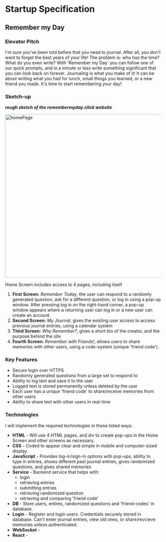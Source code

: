 # Startup Specification
## Remember my Day

### Elevator Pitch

I'm sure you've been told before that you need to journal. After all, you don't want to forget the best years of your life! The problem is: who has the time? What do you even write? With 'Remember my Day' you can follow one of our quick prompts, and in a minute or less write something significant that you can look back on forever. Journaling is what you make of it! It can be about writing what you had for lunch, small things you learned, or a new friend you made. It's time to start remembering your day! 

### Sketch-up

***rough sketch of the remembermyday.click website***

<img width="528" alt="homePage" src="https://github.com/ambjarvi/cs260/assets/65629654/a842d5c2-f3b7-4578-9572-da7fb817d833">

Home Screen includes access to 4 pages, including itself

1. **First Screen:** *Remember Today*, the user can respond to a randomly generated question, ask for a different question, or log in using a pop-up window. After pressing log in on the right-hand corner, a pop-up window appears where a returning user can log in or a new user can create an account.
1. **Second Screen:** *My Journal*, gives the existing user access to access previous journal entries, using a calendar system
1. **Third Screen:** *Why Remember?*, gives a short bio of the creator, and the purpose behind the site
1. **Fourth Screen:** *Remember with Friends!*, allows users to share memories with other users, using a code-system (unique 'friend code').

### Key Features
- Secure login over HTTPS
- Randomly generated questions from a large set to respond to
- Ability to log text and save it to the user
- Logged text is stored permanently unless deleted by the user
- Each user has a unique 'friend code' to share/receive memories from other users 
- Ability to share text with other users in real-time
  
### Technologies

I will implement the required technologies in these listed ways.

- **HTML** - Will use 4 HTML pages, and div to create pop-ups in the Home Screen and other screens as necessary. 
- **CSS** - Coded to appear clear and simple in mobile and computer-sized display. 
- **JavaScript** - Provides log-in/sign-in options with pop-ups, ability to type in entries, shows different past journal entries, gives randomized questions, and gives shared memories   
- **Service** - Backend service that helps with:
  - login
  - retrieving entries 
  - submitting entries
  - retrieving randomized question
  - retrieving and comparing 'friend code'
- **DB** - Store users, entires, randomized questions and 'friend-codes' in database.
- **Login** - Register and login users. Credentials securely stored in database. Can't enter journal entries, view old ones, or share/revcieve memories unless authenticated.
- **WebSocket** - 
- **React** - 
